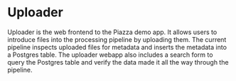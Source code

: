 # Uploader

Uploader is the web frontend to the Piazza demo app.
It allows users to introduce files into the processing pipeline by uploading them.
The current pipeline inspects uploaded files for metadata and inserts the metadata into a Postgres table.
The uploader webapp also includes a search form to query the Postgres table and verify the data made it all the way through the pipeline.
